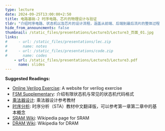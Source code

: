 ```yaml
---
type: lecture
date: 2024-09-25T13:00:00+2:50
title: 电路基础-2 时序电路、芯片的物理设计与验证
tldr: "介绍时序电路、状态机以及芯片的设计流程，涵盖从前端、后端到最后流片的整体过程"
hide_from_announcments: false
thumbnail: /static_files/presentations/Lecture3/Lecture3_页面_01.jpg
links: 
#     - url: /static_files/presentations/lec.zip
#       name: notes
#     - url: /static_files/presentations/code.zip
#       name: codes
    - url: /static_files/presentations/Lecture3/Lecture3.pdf
      name: slides
---
```

 **Suggested Readings:**
 - [Online Verilog Exercise](http://hdlbits.com): A website for verilog exercise
 - [FSM Supplementary](https://gitcode.csdn.net/65e7d48d1a836825ed789ace.html?dp_token=eyJ0eXAiOiJKV1QiLCJhbGciOiJIUzI1NiJ9.eyJpZCI6NzA0NTcyMSwiZXhwIjoxNzI3ODMyNTI3LCJpYXQiOjE3MjcyMjc3MjcsInVzZXJuYW1lIjoiSGlnZ3NCb3NlIn0.aQ_cBNLONcScbdGjBIkS7X-hwHC9vH0hMPlUcEL23Yk&spm=1001.2101.3001.6661.1&utm_medium=distribute.pc_relevant_t0.none-task-blog-2%7Edefault%7Ebaidujs_utm_term%7Eactivity-1-119421783-blog-125559829.235%5Ev43%5Epc_blog_bottom_relevance_base6&depth_1-utm_source=distribute.pc_relevant_t0.none-task-blog-2%7Edefault%7Ebaidujs_utm_term%7Eactivity-1-119421783-blog-125559829.235%5Ev43%5Epc_blog_bottom_relevance_base6&utm_relevant_index=1): 介绍有限状态机与常见的状态机代码格式
 - [乘法器设计](https://foxsen.github.io/archbase/%E8%BF%90%E7%AE%97%E5%99%A8%E8%AE%BE%E8%AE%A1.html#%E5%AE%9A%E7%82%B9%E8%A1%A5%E7%A0%81%E4%B9%98%E6%B3%95%E5%99%A8): 乘法器设计参考教材
 - [时序分析](https://zhuanlan.zhihu.com/p/345536827): 时序分析（STA）教材中文翻译版，可以参考第一章第二章中的基本概念
 - [SRAM Wiki](https://en.wikipedia.org/wiki/Static_random-access_memory#Design): Wikipedia page for SRAM
 - [DRAM Wiki](https://en.wikipedia.org/wiki/Dynamic_random-access_memory#Principles_of_operation): Wikipedia for DRAM